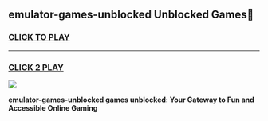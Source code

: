 
## emulator-games-unblocked Unblocked Games👋
<h3>
<a href="https://news.freeplayer.one?title=emulator-games-unblocked&ref=16F">CLICK TO PLAY</a></h3>
<hr>

<h3>
<a href="https://news.freeplayer.one?title=emulator-games-unblocked&ref=16F">CLICK 2 PLAY</a>
  
</h3>

<a href="https://news.freeplayer.one?title=emulator-games-unblocked&ref=16F/"><img src="https://clearcache.store/games.png"></a>


**emulator-games-unblocked games unblocked: Your Gateway to Fun and Accessible Online Gaming**
